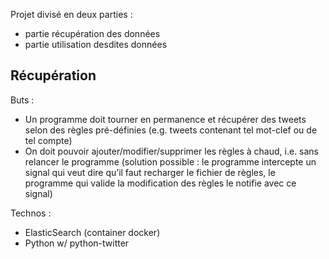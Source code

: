 Projet divisé en deux parties :

- partie récupération des données
- partie utilisation desdites données

## Récupération

Buts :

* Un programme doit tourner en permanence et récupérer des tweets selon des
  règles pré-définies (e.g. tweets contenant tel mot-clef ou de tel compte)
* On doit pouvoir ajouter/modifier/supprimer les règles à chaud, i.e. sans
  relancer le programme (solution possible : le programme intercepte un signal
  qui veut dire qu’il faut recharger le fichier de règles, le programme qui
  valide la modification des règles le notifie avec ce signal)

Technos :

* ElasticSearch (container docker)
* Python w/ python-twitter
